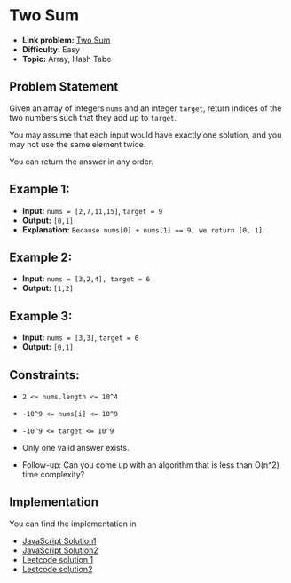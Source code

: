 # Two Sum

- **Link problem:** [Two Sum](https://leetcode.com/problems/two-sum)
- **Difficulty:** Easy
- **Topic:** Array, Hash Tabe

## Problem Statement

Given an array of integers `nums` and an integer `target`, return indices of the two numbers such that they add up to `target`.

You may assume that each input would have exactly one solution, and you may not use the same element twice.

You can return the answer in any order.

## Example 1:

- **Input:** `nums = [2,7,11,15]`, `target = 9`
- **Output:** `[0,1]`
- **Explanation:** `Because nums[0] + nums[1] == 9, we return [0, 1]`.

## Example 2:

- **Input:** `nums = [3,2,4], target = 6`
- **Output:** `[1,2]`

## Example 3:

- **Input:** `nums = [3,3]`, `target = 6`
- **Output:** `[0,1]`

## Constraints:

- `2 <= nums.length <= 10^4`
- `-10^9 <= nums[i] <= 10^9`
- `-10^9 <= target <= 10^9`
- Only one valid answer exists.

- Follow-up: Can you come up with an algorithm that is less than O(n^2) time complexity?

## Implementation

You can find the implementation in

- [JavaScript Solution1](solution1.js)
- [JavaScript Solution2](solution2.js)
- [Leetcode solution 1](https://leetcode.com/problems/two-sum/solutions/4618168/two-sum-javascript-solution-using-for-loop/)
- [Leetcode solution2](https://leetcode.com/problems/two-sum/solutions/)
